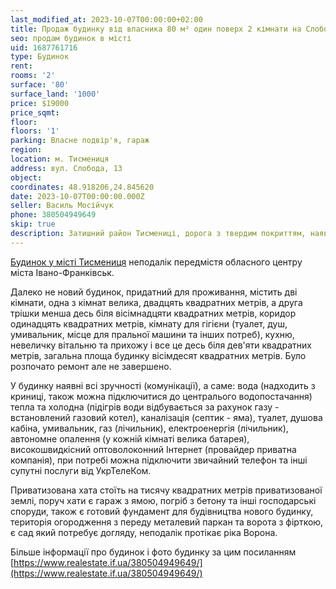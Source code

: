 ```yaml
---
last_modified_at: 2023-10-07T00:00:00+02:00
title: Продаж будинку від власника 80 м² один поверх 2 кімнати на Слободі
seo: продам будинок в місті
uid: 1687761716
type: Будинок
rent:
rooms: '2'
surface: '80'
surface_land: '1000'
price: $19000
price_sqmt:
floor:
floors: '1'
parking: Власне подвір'я, гараж
region:
location: м. Тисмениця
address: вул. Слобода, 13
object:
coordinates: 48.918206,24.845620
date: 2023-10-07T00:00:00.000Z
seller: Василь Мосійчук
phone: 380504949649
skip: true
description: Затишний район Тисмениці, дорога з твердим покриттям, наявні всі комунікації, поруч річка, потребує ремонту
---
```


[Будинок у місті Тисмениця](https://www.realestate.if.ua/380504949649/) неподалік передмістя обласного центру міста Івано-Франківськ.

Далеко не новий будинок, придатний для проживання, містить дві кімнати, одна з кімнат велика, двадцять квадратних метрів, а друга трішки менша десь біля вісімнадцяти квадратних метрів, коридор одинадцять квадратних метрів, кімнату для гігієни (туалет, душ, умивальник, місце для пральної машини та інших потреб), кухню, невеличку вітальню та прихожу і все це десь біля дев'яти квадратних метрів, загальна площа будинку вісімдесят квадратних метрів. Було розпочато ремонт але не завершено.

У будинку наявні всі зручності (комунікації), а саме: вода (надходить з криниці, також можна підключитися до централього водопостачання) тепла та холодна (підігрів води відбувається за рахунок газу - встановлений газовий котел), каналізація (септик - яма), туалет, душова кабіна, умивальник, газ (лічильник), електроенергія (лічильник), автономне опалення (у кожній кімнаті велика батарея), високошвидкісний оптоволоконний Інтернет (провайдер приватна компанія), при потребі можна підключити звичайний телефон та інші супутні послуги від УкрТелеКом.

Приватизована хата стоїть на тисячу квадратних метрів приватизованої землі, поруч хати є гараж з ямою, погріб з бетону та інші господарські споруди, також є готовий фундамент для будівництва нового будинку, територія огородження з переду металевий паркан та ворота з фірткою, є сад який потребує догляду, неподалік протікає ріка Ворона.

Більше інформації про будинок і фото будинку за цим посиланням [https://www.realestate.if.ua/380504949649/](https://www.realestate.if.ua/380504949649/)
